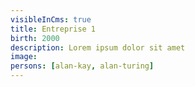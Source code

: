 ```yaml
---
visibleInCms: true
title: Entreprise 1
birth: 2000
description: Lorem ipsum dolor sit amet
image:
persons: [alan-kay, alan-turing]
---
```

